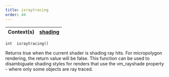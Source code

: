 ```yaml
---
title: israytracing
order: 44
---
```

| Context(s) | [shading](../contexts/shading.html) |
| --- | --- |

`int  israytracing()`

Returns true when the current shader is shading ray hits. For micropolygon
rendering, the return value will be false. This function can be used to
disambiguate shading styles for renders that use the vm_rayshade property -
where only some objects are ray traced.
